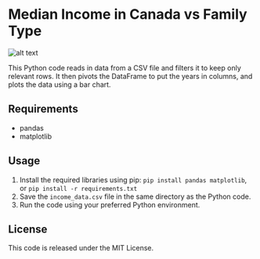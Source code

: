 # Median Income in Canada vs Family Type

![alt text](https://github.com/asharahmed/income-inequality-visualization/blob/main/screenshot.png?raw=true)

This Python code reads in data from a CSV file and filters it to keep only relevant rows. It then pivots the DataFrame to put the years in columns, and plots the data using a bar chart.

## Requirements
- pandas
- matplotlib

## Usage
1. Install the required libraries using pip:
`pip install pandas matplotlib`, or `pip install -r requirements.txt`
2. Save the `income_data.csv` file in the same directory as the Python code.
3. Run the code using your preferred Python environment.

## License
This code is released under the MIT License.
